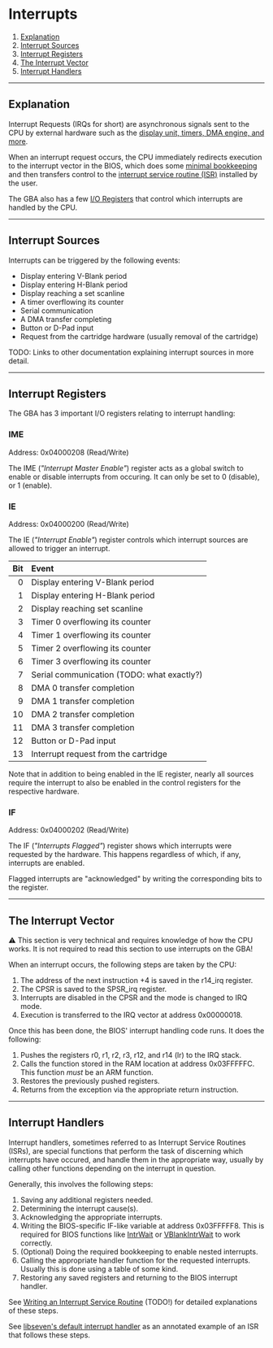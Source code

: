 # Interrupts

1. [Explanation](#explanation)
2. [Interrupt Sources](#interrupt-sources)
3. [Interrupt Registers](#interrupt-registers)
4. [The Interrupt Vector](#the-interrupt-vector)
5. [Interrupt Handlers](#interrupt-handlers)

---

## Explanation

Interrupt Requests (IRQs for short) are asynchronous signals sent to the CPU
by external hardware such as the
[display unit, timers, DMA engine, and more](#interrupt-sources).

When an interrupt request occurs, the CPU immediately redirects execution to
the interrupt vector in the BIOS, which does some
[minimal bookkeeping](#the-interrupt-vector) and then transfers control to the
[interrupt service routine (ISR)](#interrupt-handlers) installed by the user.

The GBA also has a few [I/O Registers](#interrupt-registers)
that control which interrupts are handled by the CPU.

---

## Interrupt Sources

Interrupts can be triggered by the following events:

- Display entering V-Blank period
- Display entering H-Blank period
- Display reaching a set scanline
- A timer overflowing its counter
- Serial communication
- A DMA transfer completing
- Button or D-Pad input
- Request from the cartridge hardware (usually removal of the cartridge)

TODO: Links to other documentation explaining interrupt sources in more detail.

---

## Interrupt Registers

The GBA has 3 important I/O registers relating to interrupt handling:

### IME

Address: 0x04000208 (Read/Write)

The IME (*"Interrupt Master Enable"*) register acts as a global switch to
enable or disable interrupts from occuring. It can only be set to 0 (disable),
or 1 (enable).

### IE

Address: 0x04000200 (Read/Write)

The IE (*"Interrupt Enable"*) register controls which interrupt sources are
allowed to trigger an interrupt.

Bit | Event
---:|:-----
  0 | Display entering V-Blank period
  1 | Display entering H-Blank period
  2 | Display reaching set scanline
  3 | Timer 0 overflowing its counter
  4 | Timer 1 overflowing its counter
  5 | Timer 2 overflowing its counter
  6 | Timer 3 overflowing its counter
  7 | Serial communication (TODO: what exactly?)
  8 | DMA 0 transfer completion
  9 | DMA 1 transfer completion
 10 | DMA 2 transfer completion
 11 | DMA 3 transfer completion
 12 | Button or D-Pad input
 13 | Interrupt request from the cartridge

Note that in addition to being enabled in the IE register, nearly all sources
require the interrupt to also be enabled in the control registers for the
respective hardware.

### IF

Address: 0x04000202 (Read/Write)

The IF (*"Interrupts Flagged"*) register shows which interrupts were requested
by the hardware. This happens regardless of which, if any, interrupts are
enabled.

Flagged interrupts are "acknowledged" by writing the corresponding bits to the
register.

---

## The Interrupt Vector

⚠️ This section is very technical and requires knowledge of how the CPU works.
It is not required to read this section to use interrupts on the GBA!

When an interrupt occurs, the following steps are taken by the CPU:

1. The address of the next instruction +4 is saved in the r14\_irq register.
2. The CPSR is saved to the SPSR\_irq register.
3. Interrupts are disabled in the CPSR and the mode is changed to IRQ mode.
4. Execution is transferred to the IRQ vector at address 0x00000018.

Once this has been done, the BIOS' interrupt handling code runs.
It does the following:

1. Pushes the registers r0, r1, r2, r3, r12, and r14 (lr) to the IRQ stack.
2. Calls the function stored in the RAM location at address 0x03FFFFFC.
This function *must* be an ARM function.
3. Restores the previously pushed registers.
4. Returns from the exception via the appropriate return instruction.

---

## Interrupt Handlers

Interrupt handlers, sometimes referred to as Interrupt Service Routines (ISRs),
are special functions that perform the task of discerning which interrupts
have occured, and handle them in the appropriate way, usually by calling
other functions depending on the interrupt in question.

Generally, this involves the following steps:

1. Saving any additional registers needed.
2. Determining the interrupt cause(s).
3. Acknowledging the appropriate interrupts.
4. Writing the BIOS-specific IF-like variable at address 0x03FFFFF8.
This is required for BIOS functions like [IntrWait] or [VBlankIntrWait] to work
correctly.
5. (Optional) Doing the required bookkeeping to enable nested interrupts.
6. Calling the appropriate handler function for the requested interrupts.
Usually this is done using a table of some kind.
7. Restoring any saved registers and returning to the BIOS interrupt handler.

See [Writing an Interrupt Service Routine](./irq_handler.md) (TODO!)
for detailed explanations of these steps.

See [libseven's default interrupt handler][libseven-irq] as an annotated
example of an ISR that follows these steps.

[IntrWait]: ./svc.md#intrwait
[VBlankIntrWait]: ./svc.md#vblankintrwait
[libseven-irq]: https://github.com/LunarLambda/libseven/blob/32ac591fe79340cc2d431b76f3d3328ab0d81369/src/irq.s#L32
